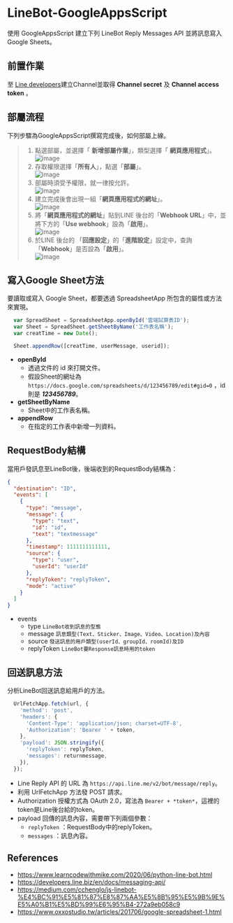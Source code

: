 # **LineBot-GoogleAppsScript**
使用 GoogleAppsScript 建立下列 LineBot Reply Messages API 並將訊息寫入 Google Sheets。

## **前置作業**
至 [Line developers](https://account.line.biz/login?redirectUri=https%3A%2F%2Fdevelopers.line.biz%2Fconsole%2F)建立Channel並取得 **Channel secret** 及 **Channel access token** 。

## **部屬流程**
下列步驟為GoogleAppsScript撰寫完成後，如何部屬上線。

> 1. 點選部屬，並選擇「 **新增部屬作業**」，類型選擇「 **網頁應用程式**」。</br>
>       ![image](https://github.com/WanShannn/LineBot-GoogleAppsScript/blob/main/result/%E9%83%A8%E5%B1%AC%E4%BD%9C%E6%A5%AD_1.jpg)</br>
> 2. 存取權限選擇「**所有人**」，點選「**部屬**」。</br>
>       ![image](https://github.com/WanShannn/LineBot-GoogleAppsScript/blob/main/result/%E9%83%A8%E5%B1%AC%E4%BD%9C%E6%A5%AD_2.jpg)</br>
> 3. 部屬時須受予權限，就一律按允許。</br>
>       ![image](https://github.com/WanShannn/LineBot-GoogleAppsScript/blob/main/result/%E9%83%A8%E5%B1%AC%E4%BD%9C%E6%A5%AD_3.jpg)</br>
> 4. 建立完成後會出現一組「**網頁應用程式的網址**」。</br>
>       ![image](https://github.com/WanShannn/LineBot-GoogleAppsScript/blob/main/result/%E9%83%A8%E5%B1%AC%E4%BD%9C%E6%A5%AD_4.jpg)</br>
> 5. 將「**網頁應用程式的網址**」貼到LINE 後台的「**Webhook URL**」中，並將下方的「**Use webhook**」設為「**啟用**」。</br>
>       ![image](https://github.com/WanShannn/LineBot-GoogleAppsScript/blob/main/result/%E9%83%A8%E5%B1%AC%E4%BD%9C%E6%A5%AD_5.jpg)</br>
> 6. 於LINE 後台的 「**回應設定**」的「**進階設定**」設定中，查詢「**Webhook**」是否設為「**啟用**」。</br>
>       ![image](https://github.com/WanShannn/LineBot-GoogleAppsScript/blob/main/result/%E9%83%A8%E5%B1%AC%E4%BD%9C%E6%A5%AD_6.jpg)</br>

## **寫入Google Sheet方法**
要讀取或寫入 Google Sheet，都要透過 SpreadsheetApp 所包含的屬性或方法來實現。

```javascript
  var SpreadSheet = SpreadsheetApp.openById('雲端試算表ID');
  var Sheet = SpreadSheet.getSheetByName('工作表名稱');
  var creatTime = new Date();

  Sheet.appendRow([creatTime, userMessage, userid]);
```

 - **openById**
      - 透過文件的 id 來打開文件。  
      - 假設Sheet的網址為 `https://docs.google.com/spreadsheets/d/123456789/edit#gid=0` ，id 則是 __***123456789***__。
 - **getSheetByName**
      - Sheet中的工作表名稱。
 - **appendRow**
      - 在指定的工作表中新增一列資料。
   
## **RequestBody結構**
當用戶發訊息至LineBot後，後端收到的RequestBody結構為：

```json
{
  "destination": "ID",
  "events": [
    {
      "type": "message",
      "message": {
        "type": "text",
        "id": "id",
        "text": "textmessage"
      },
      "timestamp": 1111111111111,
      "source": {
        "type": "user",
        "userId": "userId"
      },
      "replyToken": "replyToken",
      "mode": "active"
    }
  ]
}
```

* events
  - type `LineBot收到訊息的型態`  
  - message `訊息類型(Text、Sticker、Image、Video、Location)及內容`   
  - source `發送訊息的用戶類型(userId、groupId、roomId)及ID`   
  - replyToken `LineBot要Response訊息時用的token`

## **回送訊息方法**
分析LineBot回送訊息給用戶的方法。

```javascript
  UrlFetchApp.fetch(url, {
    'method': 'post',
    'headers': {
      'Content-Type': 'application/json; charset=UTF-8',
      'Authorization': 'Bearer ' + token,
    },
    'payload': JSON.stringify({
      'replyToken': replyToken,
      'messages': returnmessage,
    }),
  });
```

 - Line Reply API 的 URL 為 `https://api.line.me/v2/bot/message/reply`。
 - 利用 UrlFetchApp 方法發 POST 請求。
 - Authorization 授權方式為 OAuth 2.0，寫法為 ` Bearer + *token* `，這裡的token是Line後台給的token。
 - payload 回傳的訊息內容，需要帶下列兩個參數：
   - `replyToken` ：RequestBody中的replyToken。
   - `messages` ：訊息內容。

## **References**
* https://www.learncodewithmike.com/2020/06/python-line-bot.html
* https://developers.line.biz/en/docs/messaging-api/
* https://medium.com/cchenglo/js-linebot-%E4%BC%91%E5%81%87%E8%87%AA%E5%8B%95%E5%9B%9E%E5%A0%B1%E5%BD%99%E6%95%B4-272a9eb058c9
* https://www.oxxostudio.tw/articles/201706/google-spreadsheet-1.html
